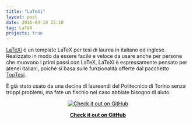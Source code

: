 ```yaml
---
title: "LaTeXi"
layout: post
date: 2016-04-10 15:10
tag: LaTeX
projects: true
---
```


[LaTeXi](https://poros.github.io/LaTeXi/) è un template LaTeX per tesi di laurea in italiano ed inglese. Realizzato in modo da essere facile e veloce da usare anche per persone che muovono i primi passi con LaTeX, LaTeXi è espressamente pensato per atenei italiani, poiché si basa sulle funzionalità offerte dal pacchetto [TopTesi](https://www.ctan.org/tex-archive/macros/latex/contrib/toptesi).

È già stato usato da una decina di laureandi del Politecnico di Torino senza troppi problemi, ma fate un fischio nel caso abbiate bisogno di aiuto.

<div align="center">
<a style="color:black" href="https://github.com/poros/LaTeXi">
<img src="/assets/images/github_logo.png" alt="Check it out on GitHub">
<p><strong>Check it out on GitHub</strong></p>
</a>
</div>
